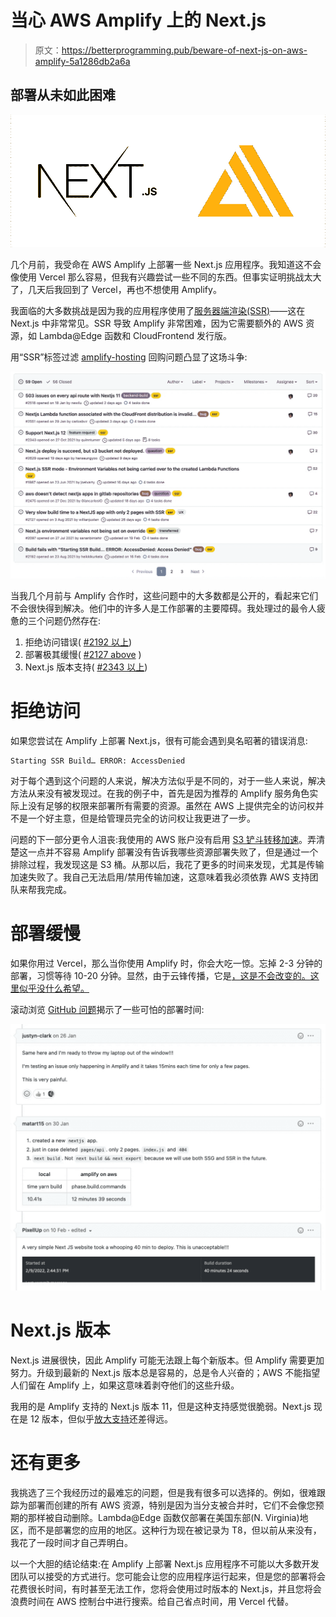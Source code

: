 # 当心 AWS Amplify 上的 Next.js

> 原文：<https://betterprogramming.pub/beware-of-next-js-on-aws-amplify-5a1286db2a6a>

## 部署从未如此困难

![](img/eeb33f9f23c815fb258d180ec18e7fd1.png)

几个月前，我受命在 AWS Amplify 上部署一些 Next.js 应用程序。我知道这不会像使用 Vercel 那么容易，但我有兴趣尝试一些不同的东西。但事实证明挑战太大了，几天后我回到了 Vercel，再也不想使用 Amplify。

我面临的大多数挑战是因为我的应用程序使用了[服务器端渲染(SSR)](https://nextjs.org/docs/basic-features/pages#server-side-rendering)——这在 Next.js 中非常常见。SSR 导致 Amplify 非常困难，因为它需要额外的 AWS 资源，如 Lambda@Edge 函数和 CloudFrontend 发行版。

用“SSR”标签过滤 [amplify-hosting](https://github.com/aws-amplify/amplify-hosting/issues?q=is%3Aissue+is%3Aopen+sort%3Aupdated-desc+label%3Assr) 回购问题凸显了这场斗争:

![](img/55fe470d3ce64382f38732fcbb7606d2.png)

当我几个月前与 Amplify 合作时，这些问题中的大多数都是公开的，看起来它们不会很快得到解决。他们中的许多人是工作部署的主要障碍。我处理过的最令人疲惫的三个问题仍然存在:

1.  拒绝访问错误( [#2192 以上](https://github.com/aws-amplify/amplify-hosting/issues/2192))
2.  部署极其缓慢( [#2127 above](https://github.com/aws-amplify/amplify-hosting/issues/2127) )
3.  Next.js 版本支持( [#2343 以上](https://github.com/aws-amplify/amplify-hosting/issues/2343))

# 拒绝访问

如果您尝试在 Amplify 上部署 Next.js，很有可能会遇到臭名昭著的错误消息:

```
Starting SSR Build… ERROR: AccessDenied
```

对于每个遇到这个问题的人来说，解决方法似乎是不同的，对于一些人来说，解决方法从来没有被发现过。在我的例子中，首先是因为推荐的 Amplify 服务角色实际上没有足够的权限来部署所有需要的资源。虽然在 AWS 上提供完全的访问权并不是一个好主意，但是给管理员完全的访问权让我更进了一步。

问题的下一部分更令人沮丧:我使用的 AWS 账户没有启用 [S3 铲斗转移加速](https://docs.aws.amazon.com/AmazonS3/latest/userguide/transfer-acceleration.html)。弄清楚这一点并不容易 Amplify 部署没有告诉我哪些资源部署失败了，但是通过一个排除过程，我发现这是 S3 桶。从那以后，我花了更多的时间来发现，尤其是传输加速失败了。我自己无法启用/禁用传输加速，这意味着我必须依靠 AWS 支持团队来帮我完成。

# 部署缓慢

如果你用过 Vercel，那么当你使用 Amplify 时，你会大吃一惊。忘掉 2-3 分钟的部署，习惯等待 10-20 分钟。显然，由于云锋传播，它是[，这是不会改变的。这里似乎没什么希望。](https://github.com/aws-amplify/amplify-hosting/issues/2272#issuecomment-926029349)

滚动浏览 [GitHub 问题](https://github.com/aws-amplify/amplify-hosting/issues/2127)揭示了一些可怕的部署时间:

![](img/5afe482b13bfb230ce8efe4c7f267b31.png)

# Next.js 版本

Next.js 进展很快，因此 Amplify 可能无法跟上每个新版本。但 Amplify 需要更加努力。升级到最新的 Next.js 版本总是容易的，总是令人兴奋的；AWS 不能指望人们留在 Amplify 上，如果这意味着剥夺他们的这些升级。

我用的是 Amplify 支持的 Next.js 版本 11，但是这种支持感觉很脆弱。Next.js 现在是 12 版本，但似乎[放大支持](https://github.com/aws-amplify/amplify-hosting/issues/2343#issuecomment-1004337631)还差得远。

# 还有更多

我挑选了三个我经历过的最难忘的问题，但是我有很多可以选择的。例如，很难跟踪为部署而创建的所有 AWS 资源，特别是因为当分支被合并时，它们不会像您预期的那样被自动删除。Lambda@Edge 函数仅部署在美国东部(N. Virginia)地区，而不是部署您的应用的地区。这种行为现在被记录为 T8，但以前从来没有，我花了一段时间才自己弄明白。

以一个大胆的结论结束:在 Amplify 上部署 Next.js 应用程序不可能以大多数开发团队可以接受的方式进行。您可能会让您的应用程序运行起来，但是您的部署将会花费很长时间，有时甚至无法工作，您将会使用过时版本的 Next.js，并且您将会浪费时间在 AWS 控制台中进行搜索。给自己省点时间，用 Vercel 代替。